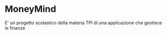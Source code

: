 # MoneyMind
E' un progetto scolastico della materia TPI di una applicazione che gestisce le finanze
